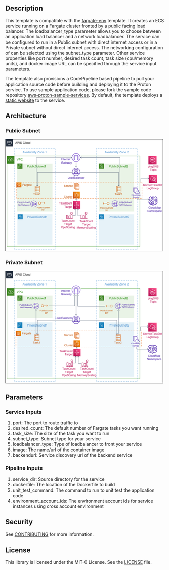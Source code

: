 ## Description

This template is compatible with the [fargate-env](../../environment-templates/fargate-env) template. It creates an ECS service running on a Fargate cluster fronted by a public facing load balancer. The loadbalancer_type parameter allows you to choose between an application load balancer and a network loadbalancer. The service can be configured to run in a Public subnet with direct internet access or in a Private subnet without direct internet access. The networking configuration of can be selected using the subnet_type parameter. Other service properties like port number, desired task count, task size (cpu/memory units), and docker image URL can be specified through the service input parameters. 

The template also provisions a CodePipeline based pipeline to pull your application source code before building and deploying it to the Proton service. To use sample application code, please fork the sample code repository [aws-proton-sample-services](https://github.com/aws-samples/aws-proton-sample-services). By default, the template deploys a [static website](https://github.com/aws-samples/aws-proton-sample-services/tree/main/ecs-static-website) to the service. 

## Architecture

### Public Subnet
![lb-fargate-public-srv](../../images/lb-fargate-public-srv.png)

### Private Subnet
![lb-fargate-private-srv](../../images/lb-fargate-private-srv.png)

## Parameters

### Service Inputs

1. port: The port to route traffic to
2. desired_count: The default number of Fargate tasks you want running
3. task_size: The size of the task you want to run
4. subnet_type: Subnet type for your service
5. loadbalancer_type: Type of loadbalancer to front your service
6. image: The name/url of the container image
7. backendurl: Service discovery url of the backend service

### Pipeline Inputs

1. service_dir: Source directory for the service
2. dockerfile: The location of the Dockerfile to build
3. unit_test_command: The command to run to unit test the application code
4. environment_account_ids: The environment account ids for service instances using cross account environment

## Security

See [CONTRIBUTING](../../CONTRIBUTING.md#security-issue-notifications) for more information.

## License

This library is licensed under the MIT-0 License. See the [LICENSE](../../LICENSE) file.


